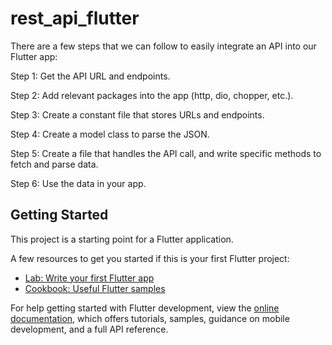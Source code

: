 # rest_api_flutter

There are a few steps that we can follow to easily integrate an API into our Flutter app:

Step 1: Get the API URL and endpoints.

Step 2: Add relevant packages into the app (http, dio, chopper, etc.).

Step 3: Create a constant file that stores URLs and endpoints.

Step 4: Create a model class to parse the JSON.

Step 5: Create a file that handles the API call, and write specific methods to fetch and parse data.

Step 6: Use the data in your app.

## Getting Started

This project is a starting point for a Flutter application.

A few resources to get you started if this is your first Flutter project:

- [Lab: Write your first Flutter app](https://docs.flutter.dev/get-started/codelab)
- [Cookbook: Useful Flutter samples](https://docs.flutter.dev/cookbook)

For help getting started with Flutter development, view the
[online documentation](https://docs.flutter.dev/), which offers tutorials,
samples, guidance on mobile development, and a full API reference.
